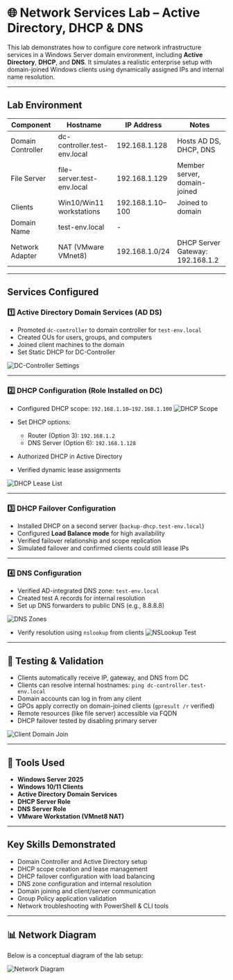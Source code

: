 
# 🌐 Network Services Lab – Active Directory, DHCP & DNS

This lab demonstrates how to configure core network infrastructure services in a Windows Server domain environment, including **Active Directory**, **DHCP**, and **DNS**. It simulates a realistic enterprise setup with domain-joined Windows clients using dynamically assigned IPs and internal name resolution.

---

## Lab Environment

| Component         | Hostname                      | IP Address       | Notes                          |
|------------------|-------------------------------|------------------|--------------------------------|
| Domain Controller| dc-controller.test-env.local  | 192.168.1.128    | Hosts AD DS, DHCP, DNS         |
| File Server      | file-server.test-env.local    | 192.168.1.129    | Member server, domain-joined   |
| Clients          | Win10/Win11 workstations       | 192.168.1.10–100 | Joined to domain               |
| Domain Name      | test-env.local                 | -                |                                |
| Network Adapter  | NAT (VMware VMnet8)            | 192.168.1.0/24   | DHCP Server Gateway: 192.168.1.2 |

---

## Services Configured

### 1️⃣ Active Directory Domain Services (AD DS)
- Promoted `dc-controller` to domain controller for `test-env.local`
- Created OUs for users, groups, and computers
- Joined client machines to the domain
- Set Static DHCP for DC-Controller 

![DC-Controller Settings](images/DC-Controller-IP.png)

---

### 2️⃣ DHCP Configuration (Role Installed on DC)
- Configured DHCP scope: `192.168.1.10–192.168.1.100`
![DHCP Scope](images/scope-range.png)

- Set DHCP options:
  - Router (Option 3): `192.168.1.2`
  - DNS Server (Option 6): `192.168.1.128`
- Authorized DHCP in Active Directory
- Verified dynamic lease assignments


![DHCP Lease List](images/dhcp-leases.png)

---

### 3️⃣ DHCP Failover Configuration
- Installed DHCP on a second server (`backup-dhcp.test-env.local`)
- Configured **Load Balance mode** for high availability
- Verified failover relationship and scope replication
- Simulated failover and confirmed clients could still lease IPs

---

### 4️⃣ DNS Configuration
- Verified AD-integrated DNS zone: `test-env.local`
- Created test A records for internal resolution
- Set up DNS forwarders to public DNS (e.g., 8.8.8.8)

![DNS Zones](images/dns-zone-setup.png)

- Verify resolution using `nslookup` from clients
![NSLookup Test](images/nslookup-success.png)

---

## 🧪 Testing & Validation

- Clients automatically receive IP, gateway, and DNS from DC
- Clients can resolve internal hostnames: `ping dc-controller.test-env.local`
- Domain accounts can log in from any client
- GPOs apply correctly on domain-joined clients (`gpresult /r` verified)
- Remote resources (like file server) accessible via FQDN
- DHCP failover tested by disabling primary server

![Client Domain Join](images/domain-join-success.png)

---

## 🧰 Tools Used

- **Windows Server 2025**
- **Windows 10/11 Clients**
- **Active Directory Domain Services**
- **DHCP Server Role**
- **DNS Server Role**
- **VMware Workstation (VMnet8 NAT)**

---

## Key Skills Demonstrated

- Domain Controller and Active Directory setup
- DHCP scope creation and lease management
- DHCP failover configuration with load balancing
- DNS zone configuration and internal resolution
- Domain joining and client/server communication
- Group Policy application validation
- Network troubleshooting with PowerShell & CLI tools

---

## 📊 Network Diagram

Below is a conceptual diagram of the lab setup:

![Network Diagram](images/network-diagram.png)
